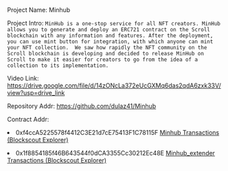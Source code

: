 Project Name: Minhub

Project Intro: ```MinHub is a one-stop service for all NFT creators. MinHub allows you to generate and deploy an ERC721 contract on the Scroll blockchain with any information and features. After the deployment, you can use mint button for integration, with which anyone can mint your NFT collection. 
We saw how rapidly the NFT community on the Scroll blockchain is developing and decided to release MinHub on Scroll to make it easier for creators to go from the idea of a collection to its implementation.```

Video Link: https://drive.google.com/file/d/14zONcLa372eUcGXMq6das2qdA6zxk33V/view?usp=drive_link

Repository Addr: https://github.com/dulaz41/Minhub

Contract Addr: <li>0xf4ccA5225578f4412C3E21d7cE75413F1C78115F <a href=https://sepolia-blockscout.scroll.io/address/0xf4ccA5225578f4412C3E21d7cE75413F1C78115F/contracts#address-tabs>Minhub Transactions (Blockscout Explorer)</a></li>
<li>0x1f8854185f46B643544f0dCA3355Cc30212Ec48E <a href=https://sepolia-blockscout.scroll.io/address/0x1f8854185f46B643544f0dCA3355Cc30212Ec48E/contracts#address-tabs>Minhub_extender Transactions (Blockscout Explorer)</a></li>
